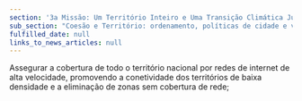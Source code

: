 ```yaml
---
section: '3a Missão: Um Território Inteiro e Uma Transição Climática Justa'
sub_section: "Coesão e Território: ordenamento, políticas de cidade e valorização do interior para dinamizar a economia"
fulfilled_date: null
links_to_news_articles: null
---
```


Assegurar a cobertura de todo o território nacional por redes de internet de alta velocidade, promovendo a conetividade dos territórios de baixa densidade e a eliminação de zonas sem cobertura de rede;